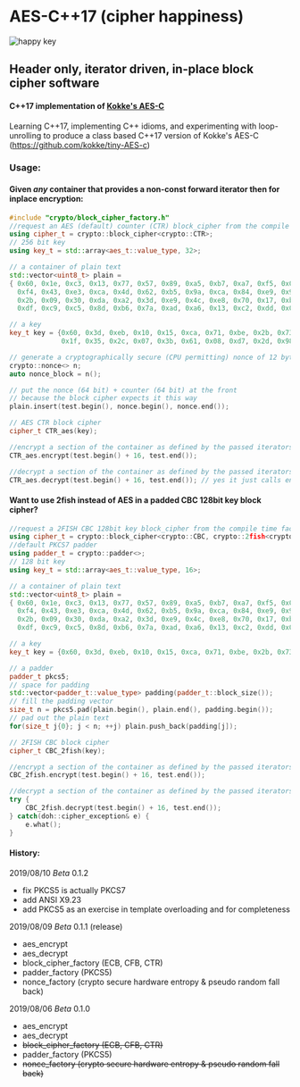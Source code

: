 # AES-C++17 (cipher happiness)
![happy key](https://cldup.com/3JHRDKNv4C.png)
<!--- Derivative of Jef Lippiatt https://dribbble.com/nogginfuel --->
## Header only, iterator driven, in-place block cipher software
#### C++17 implementation of [Kokke's AES-C](https://github.com/kokke/tiny-AES-c)
Learning C++17, implementing C++ idioms, and experimenting with loop-unrolling to produce a class based C++17 version of Kokke's AES-C (https://github.com/kokke/tiny-AES-c)

### Usage:

#### Given _any_ container that provides a non-const forward iterator then for **inplace** encryption:

```cpp
#include "crypto/block_cipher_factory.h"
//request an AES (default) counter (CTR) block_cipher from the compile time factory
using cipher_t = crypto::block_cipher<crypto::CTR>;
// 256 bit key
using key_t = std::array<aes_t::value_type, 32>;

// a container of plain text 
std::vector<uint8_t> plain = 
{ 0x60, 0x1e, 0xc3, 0x13, 0x77, 0x57, 0x89, 0xa5, 0xb7, 0xa7, 0xf5, 0x04, 0xbb, 0xf3, 0xd2, 0x28,
  0xf4, 0x43, 0xe3, 0xca, 0x4d, 0x62, 0xb5, 0x9a, 0xca, 0x84, 0xe9, 0x90, 0xca, 0xca, 0xf5, 0xc5,
  0x2b, 0x09, 0x30, 0xda, 0xa2, 0x3d, 0xe9, 0x4c, 0xe8, 0x70, 0x17, 0xba, 0x2d, 0x84, 0x98, 0x8d,
  0xdf, 0xc9, 0xc5, 0x8d, 0xb6, 0x7a, 0xad, 0xa6, 0x13, 0xc2, 0xdd, 0x08, 0x45, 0x79, 0x41, 0xa6 };

// a key
key_t key = {0x60, 0x3d, 0xeb, 0x10, 0x15, 0xca, 0x71, 0xbe, 0x2b, 0x73, 0xae, 0xf0, 0x85, 0x7d, 0x77, 0x81,
             0x1f, 0x35, 0x2c, 0x07, 0x3b, 0x61, 0x08, 0xd7, 0x2d, 0x98, 0x10, 0xa3, 0x09, 0x14, 0xdf, 0xf4};

// generate a cryptographically secure (CPU permitting) nonce of 12 bytes length to seed the counter
crypto::nonce<> n;
auto nonce_block = n();

// put the nonce (64 bit) + counter (64 bit) at the front
// because the block cipher expects it this way
plain.insert(test.begin(), nonce.begin(), nonce.end());

// AES CTR block cipher
cipher_t CTR_aes(key);

//encrypt a section of the container as defined by the passed iterators
CTR_aes.encrypt(test.begin() + 16, test.end());

//decrypt a section of the container as defined by the passed iterators
CTR_aes.decrypt(test.begin() + 16, test.end()); // yes it just calls encrypt but it maintains the API


```
#### Want to use 2fish instead of AES in a padded CBC 128bit key block cipher?
```cpp
//request a 2FISH CBC 128bit key block_cipher from the compile time factory
using cipher_t = crypto::block_cipher<crypto::CBC, crypto::2fish<crypto::N128>>;
//default PKCS7 padder
using padder_t = crypto::padder<>;
// 128 bit key
using key_t = std::array<aes_t::value_type, 16>;

// a container of plain text 
std::vector<uint8_t> plain = 
{ 0x60, 0x1e, 0xc3, 0x13, 0x77, 0x57, 0x89, 0xa5, 0xb7, 0xa7, 0xf5, 0x04, 0xbb, 0xf3, 0xd2, 0x28,
  0xf4, 0x43, 0xe3, 0xca, 0x4d, 0x62, 0xb5, 0x9a, 0xca, 0x84, 0xe9, 0x90, 0xca, 0xca, 0xf5, 0xc5,
  0x2b, 0x09, 0x30, 0xda, 0xa2, 0x3d, 0xe9, 0x4c, 0xe8, 0x70, 0x17, 0xba, 0x2d, 0x84, 0x98, 0x8d,
  0xdf, 0xc9, 0xc5, 0x8d, 0xb6, 0x7a, 0xad, 0xa6, 0x13, 0xc2, 0xdd, 0x08, 0x45, 0x79, 0x41, 0xa6 };

// a key
key_t key = {0x60, 0x3d, 0xeb, 0x10, 0x15, 0xca, 0x71, 0xbe, 0x2b, 0x73, 0xae, 0xf0, 0x85, 0x7d, 0x77, 0x81};

// a padder 
padder_t pkcs5;
// space for padding
std::vector<padder_t::value_type> padding(padder_t::block_size());
// fill the padding vector
size_t n = pkcs5.pad(plain.begin(), plain.end(), padding.begin());
// pad out the plain text
for(size_t j{0}; j < n; ++j) plain.push_back(padding[j]);

// 2FISH CBC block cipher
cipher_t CBC_2fish(key);

//encrypt a section of the container as defined by the passed iterators
CBC_2fish.encrypt(test.begin() + 16, test.end());

//decrypt a section of the container as defined by the passed iterators
try {
    CBC_2fish.decrypt(test.begin() + 16, test.end());
} catch(doh::cipher_exception& e) {
    e.what();
}

```
#### History:
2019/08/10 _Beta_ 0.1.2
+ fix PKCS5 is actually PKCS7 
+ add ANSI X9.23
+ add PKCS5 as an exercise in template overloading and for completeness

2019/08/09 _Beta_ 0.1.1 (release)
+ aes_encrypt
+ aes_decrypt
+ block_cipher_factory (ECB, CFB, CTR)
+ padder_factory (PKCS5)
+ nonce_factory (crypto secure hardware entropy & pseudo random fall back)

2019/08/06 _Beta_ 0.1.0
+ aes_encrypt
+ aes_decrypt
+ ~~block_cipher_factory (ECB, CFB, CTR)~~
+ padder_factory (PKCS5)
+ ~~nonce_factory (crypto secure hardware entropy & pseudo random fall back)~~



